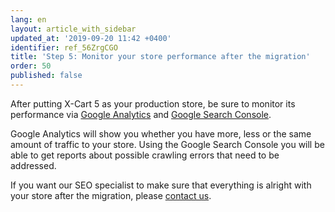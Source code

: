 ```yaml
---
lang: en
layout: article_with_sidebar
updated_at: '2019-09-20 11:42 +0400'
identifier: ref_56ZrgCGO
title: 'Step 5: Monitor your store performance after the migration'
order: 50
published: false
---
```

After putting X-Cart 5 as your production store, be sure to monitor its performance via [Google Analytics](https://analytics.google.com/analytics/web/) and [Google Search Console](https://search.google.com/search-console).

Google Analytics will show you whether you have more, less or the same amount of traffic to your store. Using the Google Search Console you will be able to get reports about possible crawling errors that need to be addressed.

If you want our SEO specialist to make sure that everything is alright with your store after the migration, please [contact us](https://www.x-cart.com/contact-us.html).
